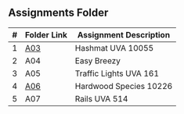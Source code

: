 ##  Assignments Folder

|   #   | Folder Link | Assignment Description |
| :---: | ----------- | ---------------------- |
| 1 | [A03](A03) | Hashmat UVA 10055 |
| 2 | A04         | Easy Breezy
| 3 | A05         | Traffic Lights UVA 161 |
| 4 | [A06](A06)  | Hardwood Species 10226 |
| 5 | A07         | Rails UVA 514         |

